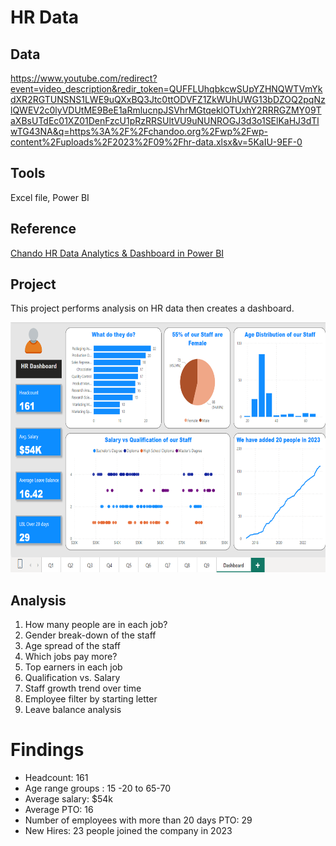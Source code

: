# HR Data

## Data
https://www.youtube.com/redirect?event=video_description&redir_token=QUFFLUhqbkcwSUpYZHNQWTVmYkdXR2RGTUNSNS1LWE9uQXxBQ3Jtc0ttODVFZ1ZkWUhUWG13bDZOQ2pqNzlQWEV2c0lyVDUtME9BeE1aRmlucnpJSVhrMGtqeklOTUxhY2RRRGZMY09TaXBsUTdEc01XZ01DenFzcU1pRzRRSUltVU9uNUNROGJ3d3o1SElKaHJ3dTlwTG43NA&q=https%3A%2F%2Fchandoo.org%2Fwp%2Fwp-content%2Fuploads%2F2023%2F09%2Fhr-data.xlsx&v=5KaIU-9EF-0

## Tools
Excel file, Power BI

## Reference
[Chando HR Data Analytics & Dashboard in Power BI](https://www.youtube.com/watch?v=5KaIU-9EF-0)

## Project
This project performs analysis on HR data then creates a dashboard.

<img src="https://github.com/Sarah269/supreme-fiesta/blob/main/HR%20Data/HR%20Dashboard.png" height=400 />

## Analysis
1) How many people are in each job?
2) Gender break-down of the staff
3) Age spread of the staff
4) Which jobs pay more?
5) Top earners in each job
6) Qualification vs. Salary
7) Staff growth trend over time
8) Employee filter by starting letter
9) Leave balance analysis

# Findings
* Headcount: 161
* Age range groups : 15 -20 to 65-70
* Average salary: $54k
* Average PTO: 16
* Number of employees with more than 20 days PTO: 29
* New Hires: 23 people joined the company in 2023



